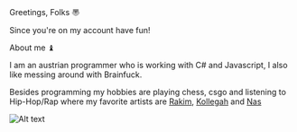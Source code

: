 Greetings, Folks 〠


Since you're on my account have fun!

About me ♝

I am an austrian programmer who is working with C# and Javascript, I also like messing around with Brainfuck.

Besides programming my hobbies are playing chess, csgo and listening to Hip-Hop/Rap where my favorite artists are [Rakim](https://open.spotify.com/artist/3PyWEKLWI0vHPmoNrIX0QE?si=J5ASplswSu-Yy_Y_Hp70wQ), [Kollegah](https://open.spotify.com/artist/6gto7HVNhu4ARE3P3g8Y5Y?si=IPFnyH_ORq2DiolgofOY2w) and [Nas](https://open.spotify.com/artist/20qISvAhX20dpIbOOzGK3q?si=V85oGDdLR2Kmc3YW-8T4jw)
<!---
YEPDEKU/YEPDEKU is a ✨ special ✨ repository because its `README.md` (this file) appears on your GitHub profile.
You can click the Preview link to take a look at your changes.
--->
![Alt text](https://spotify-recently-played-readme.vercel.app/api?user=besseralsmati&unique={true|1|on|yes}) 
